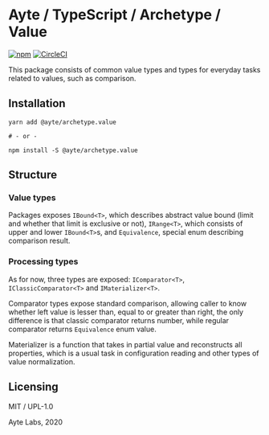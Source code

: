 # Ayte / TypeScript / Archetype / Value

[![npm](https://img.shields.io/npm/v/@ayte/archetype.value.svg?style=flat-square)](https://www.npmjs.com/package/@ayte/archetype.value)
[![CircleCI](https://img.shields.io/circleci/project/github/ayte-io/ts-archetype.svg?style=flat-square)](https://app.circleci.com/github/ayte-io/ts-archetype/pipelines?branch=release%2F0.2)

This package consists of common value types and types for everyday tasks
related to values, such as comparison.

## Installation

```console
yarn add @ayte/archetype.value

# - or -

npm install -S @ayte/archetype.value
```

## Structure

### Value types

Packages exposes `IBound<T>`, which describes abstract value bound 
(limit and whether that limit is exclusive or not), `IRange<T>`, which
consists of upper and lower `IBound<T>`s, and `Equivalence`, special 
enum describing comparison result.

### Processing types

As for now, three types are exposed: `IComparator<T>`, 
`IClassicComparator<T>` and `IMaterializer<T>`. 

Comparator types expose standard comparison, allowing caller to know
whether left value is lesser than, equal to or greater than right, the
only difference is that classic comparator returns number, while regular
comparator returns `Equivalence` enum value.

Materializer is a function that takes in partial value and reconstructs
all properties, which is a usual task in configuration reading and other
types of value normalization. 

## Licensing

MIT / UPL-1.0

Ayte Labs, 2020

